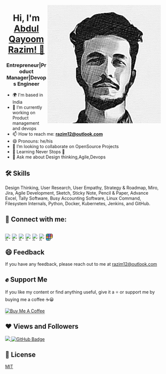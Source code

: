 <img src="https://github.com/Razim12/razim12/blob/main/Images/razim.png" align="right"/><h1 align="center">Hi, I'm <a href="https://www.linkedin.com/in/razimaq/" target="_blank"> Abdul Qayoom Razim! 👋 </a></h1>

<h3 align="center">Entrepreneur|Product Manager|Devops Engineer</h3>

- 🌍  I'm based in India
- 🔭 I’m currently working on Product management and devops
- 📫 How to reach me: **razim12@outlook.com**
- 😄 Pronouns: he/his
- 👯 I’m looking to collaborate on OpenSource Projects
- 🌱 Learning Never Stops 🚀
- 💬 Ask me about Design thinking,Agile,Devops

<!--
Comment
- 🤔 I’m looking for help with ...
- 💬 Ask me about ...
- ⚡ Fun fact: ...


| razim.com | &nbsp;
|:-:|:-:|
|<a href=""><img src="" alt="Screenshot of razim.com" width="400"></a><br />Find my Personal website here<br /><br /><a href="">**Visit**</a> |
-->

## 🛠 Skills

Design Thinking, User Research, User Empathy, Strategy & Roadmap, Miro, Jira, Agile Development, Sketch, Sticky Note, Pencil & 
Paper, Advance Excel, Tally Software, Busy Accounting Software, Linux Command, Filesystem Internals, Python, Docker, Kubernetes, 
Jenkins, and GitHub.

## 📌 Connect with me:

<br> 
<a href="https://discord.gg/XG8vasMJFv" target="_blank" rel="noreferrer"><img src="https://raw.githubusercontent.com/danielcranney/readme-generator/main/public/icons/socials/discord.svg" width="22px" height="22px" align="left" alt="Razim's Discord"/></a>
<a href="https://www.facebook.com/abdul.razeem/" target="_blank" rel="noreferrer"><img src="https://raw.githubusercontent.com/danielcranney/readme-generator/main/public/icons/socials/facebook.svg" width="22px" height="22px" align="left" alt="Razim's Facebook" /></a> 
<a href="https://github.com/Razim12" target="_blank" rel="noreferrer"><img src="https://raw.githubusercontent.com/danielcranney/readme-generator/main/public/icons/socials/github.svg" width="22px" height="22px" align="left" alt="Razim's Github" /></a> 
<a href="https://www.linkedin.com/in/razimaq/" target="_blank" rel="noreferrer"><img src="https://raw.githubusercontent.com/danielcranney/readme-generator/main/public/icons/socials/linkedin.svg" width="22px" height="22px" align="left" alt="Razim's Linkedin" /></a> 
<a href="https://twitter.com/Razim1424" target="_blank" rel="noreferrer"><img src="https://raw.githubusercontent.com/danielcranney/readme-generator/main/public/icons/socials/twitter.svg" width="22px" height="22px" align="left" alt="Razim's Twitter" /></a>
<a href="https://www.instagram.com/a_qr_12/" target="_blank" rel="noreferrer"><img src="https://img.icons8.com/fluent/48/000000/instagram-new.png" width="22px" height="22px" align="left" alt="Razim's Instagram" /></a>
<a href="https://www.polywork.com/razim" target="_blank" rel="noreferrer"><img src="https://github.com/Razim12/razim12/blob/main/Images/polywork-symbol-idryuycdc2.png" width="22px" height="22px" align="left" alt="Razim's Polywork" /></a>
</br>

## 😄 Feedback

If you have any feedback, please reach out to me at razim12@outlook.com

## ✊ Support Me

If you like my content or find anything useful, give it a :star: or support me by buying me a coffee :coffee::grinning:

<a href="https://www.buymeacoffee.com/anniedotexe" target="_blank"><img src="https://www.buymeacoffee.com/assets/img/custom_images/orange_img.png" alt="Buy Me A Coffee" style="height: 41px !important;width: 174px !important;box-shadow: 0px 3px 2px 0px rgba(190, 190, 190, 0.5) !important;-webkit-box-shadow: 0px 3px 2px 0px rgba(190, 190, 190, 0.5) !important;" ></a>

## ❤ Views and Followers

<a href="https://github.com/Meghna-DAS/github-profile-views-counter">
    <img src="https://komarev.com/ghpvc/?username=razim12">
</a>
<a href="https://github.com/razim12?tab=followers"><img src="https://img.shields.io/github/followers/razim12?label=Followers&style=social" alt="GitHub Badge"></a>

## 📄 License

[MIT](https://choosealicense.com/licenses/mit/)



